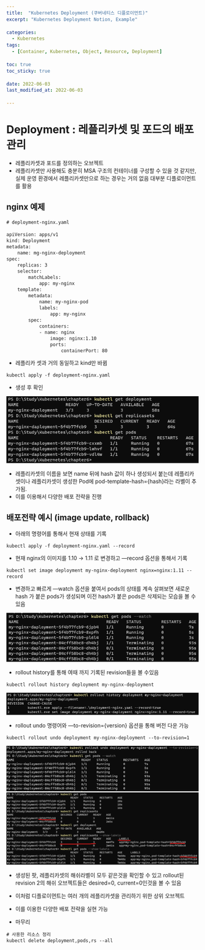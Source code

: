 ```yaml
---
title:  "Kubernetes Deployment (쿠버네티스 디플로이먼트)"
excerpt: "Kubernetes Deployment Notion, Example"

categories:
  - Kubernetes
tags:
  - [Container, Kubernetes, Object, Resource, Deployment]

toc: true
toc_sticky: true
 
date: 2022-06-03
last_modified_at: 2022-06-03

---
```


# Deployment : 레플리카셋 및 포드의 배포 관리

- 레플리카셋과 포드를 정의하는 오브젝트
- 레플리카셋만 사용해도 충분히 MSA 구조의 컨테이너를 구성할 수 있을 것 같지만, 실제 운영 환경에서 레플리카셋만으로 하는 경우는 거의 없음 대부분 디플로이먼트를 활용

## nginx 예제

```
# deployment-nginx.yaml

apiVersion: apps/v1
kind: Deployment
metadata:
	name: mg-nginx-deployment
spec:
	replicas: 3
	selector:
		matchLabels:
			app: my-nginx
	template:
		metadata:
			name: my-nginx-pod
			labels:
				app: my-nginx
		spec:
			containers:
			- name: nginx
				image: nginx:1.10
				ports:
					containerPort: 80
```

- 레플리카 셋과 거의 동일하고 kind만 바뀜

```
kubectl apply -f deployment-nginx.yaml
```

- 생성 후 확인

![nginx-create](../../../assets/images/container/kubenetes/deployment/nginx-create.png)

- 레플리카셋의 이름을 보면 name 뒤에 hash 값이 하나 생성되서 붙는데 레플리카셋이나 레플리카셋이 생성한 Pod에 pod-template-hash={hash}라는 라벨이 추가됨.
- 이를 이용해서 다양한 배포 전략을 진행

## 배포전략 예시 (image update, rollback)

- 아래의 명령어를 통해서 현재 상태를 기록

```
kubectl apply -f deployment-nginx.yaml --record
```

- 현재 nginx의 이미지를 1.10 → 1.11 로 변경하고 —record 옵션을 통해서 기록

```
kubectl set image deployment my-nginx-deployment nginx=nginx:1.11 --record
```

- 변경하고 빠르게 —watch 옵션을 붙여서 pods의 상태를 계속 살펴보면 새로운 hash 가 붙은 pods가 생성되며 이전 hash가 붙은 pods은 삭제되는 모습을 볼 수 있음

![kubectl-get-pods](../../../assets/images/container/kubenetes/deployment/kubectl-get-pods.png)


- rollout history를 통해 여때 까지 기록된 revision들을 볼 수있음

```
kubectl rollout history deployment my-nginx-deployment
```

![rollout-history](../../../assets/images/container/kubenetes/deployment/rollout-history.png)


- rollout undo 명령어와 —to-revision={version} 옵션을 통해 버전 다운 가능

```
kubectl rollout undo deployment my-nginx-deployment --to-revision=1
```

![rollout-undo](../../../assets/images/container/kubenetes/deployment/rollout-undo.png)
![undo-check](../../../assets/images/container/kubenetes/deployment/undo-check.png)


- 생성된 팟, 레플리카셋의 해쉬라벨이 모두 같은것을 확인할 수 있고 rollout된 revision 2의 해쉬 오브젝트들은 desired=0, current=0인것을 볼 수 있음

- 이처럼 디플로이먼트는 여러 개의 레플리카셋을 관리하기 위한 상위 오브젝트
- 이를 이용한 다양한 배포 전략을 실현 가능

- 마무리
```
# 사용한 리소스 정리
kubectl delete deployment,pods,rs --all
```